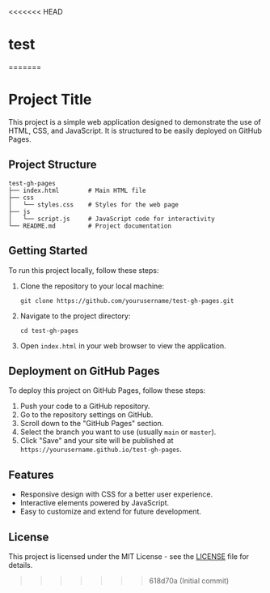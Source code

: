<<<<<<< HEAD
# test
=======
# Project Title

This project is a simple web application designed to demonstrate the use of HTML, CSS, and JavaScript. It is structured to be easily deployed on GitHub Pages.

## Project Structure

```
test-gh-pages
├── index.html        # Main HTML file
├── css
│   └── styles.css    # Styles for the web page
├── js
│   └── script.js     # JavaScript code for interactivity
└── README.md         # Project documentation
```

## Getting Started

To run this project locally, follow these steps:

1. Clone the repository to your local machine:
   ```
   git clone https://github.com/yourusername/test-gh-pages.git
   ```

2. Navigate to the project directory:
   ```
   cd test-gh-pages
   ```

3. Open `index.html` in your web browser to view the application.

## Deployment on GitHub Pages

To deploy this project on GitHub Pages, follow these steps:

1. Push your code to a GitHub repository.
2. Go to the repository settings on GitHub.
3. Scroll down to the "GitHub Pages" section.
4. Select the branch you want to use (usually `main` or `master`).
5. Click "Save" and your site will be published at `https://yourusername.github.io/test-gh-pages`.

## Features

- Responsive design with CSS for a better user experience.
- Interactive elements powered by JavaScript.
- Easy to customize and extend for future development.

## License

This project is licensed under the MIT License - see the [LICENSE](LICENSE) file for details.
>>>>>>> 618d70a (Initial commit)
